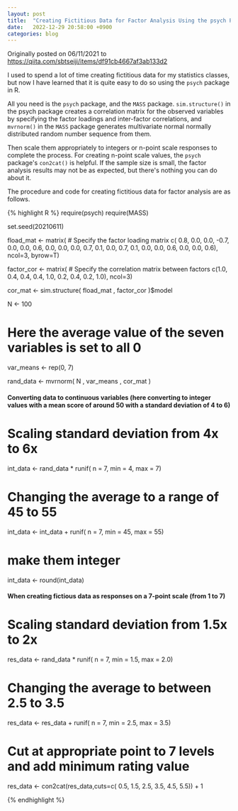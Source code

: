 ```yaml
---
layout: post
title:  "Creating Fictitious Data for Factor Analysis Using the psych Package in R"
date:   2022-12-29 20:58:00 +0900
categories: blog
---
```


Originally posted on 06/11/2021 to https://qiita.com/sbtseiji/items/df91cb4667af3ab133d2

I used to spend a lot of time creating fictitious data for my statistics classes, but now I have learned that it is quite easy to do so using the `psych` package in R. 

All you need is the `psych` package, and the `MASS` package. `sim.structure()` in the psych package creates a correlation matrix for the observed variables by specifying the factor loadings and inter-factor correlations, and `mvrnorm()` in the `MASS` package generates multivariate normal normally distributed random number sequence from them.

Then scale them appropriately to integers or n-point scale responses to complete the process. For creating n-point scale values, the `psych` package's `con2cat()` is helpful. If the sample size is small, the factor analysis results may not be as expected, but there's nothing you can do about it.

The procedure and code for creating fictitious data for factor analysis are as follows.

{% highlight R %}
require(psych)
require(MASS)

set.seed(20210611)

fload_mat <- matrix( # Specify the factor loading matrix
                    c( 0.8,  0.0,  0.0,
                      -0.7,  0.0,  0.0,
                       0.6,  0.0,  0.0,
                       0.0,  0.7,  0.1, 
                       0.0,  0.7,  0.1,
                       0.0,  0.0,  0.6,
                       0.0,  0.0,  0.6), ncol=3, byrow=T)

factor_cor <- matrix( # Specify the correlation matrix between factors
                      c(1.0, 0.4, 0.4,
                        0.4, 1.0, 0.2,
                        0.4, 0.2, 1.0), ncol=3)

cor_mat <- sim.structure( fload_mat , factor_cor )$model 

N <- 100

# Here the average value of the seven variables is set to all 0
var_means <- rep(0, 7)

rand_data <- mvrnorm( N , var_means , cor_mat )

#### Converting data to continuous variables (here converting to integer values with a mean score of around 50 with a standard deviation of 4 to 6)

# Scaling standard deviation from 4x to 6x
int_data <- rand_data * runif( n = 7, min = 4, max = 7)

# Changing the average to a range of 45 to 55
int_data <- int_data + runif( n = 7, min = 45, max = 55)

# make them integer
int_data <- round(int_data)

#### When creating fictious data as responses on a 7-point scale (from 1 to 7)

# Scaling standard deviation from 1.5x to 2x
res_data <- rand_data * runif( n = 7, min = 1.5, max = 2.0)

# Changing the average to between 2.5 to 3.5
res_data <- res_data + runif( n = 7, min = 2.5, max = 3.5)

# Cut at appropriate point to 7 levels and add minimum rating value
res_data <- con2cat(res_data,cuts=c( 0.5, 1.5, 2.5, 3.5, 4.5, 5.5)) + 1

{% endhighlight %}